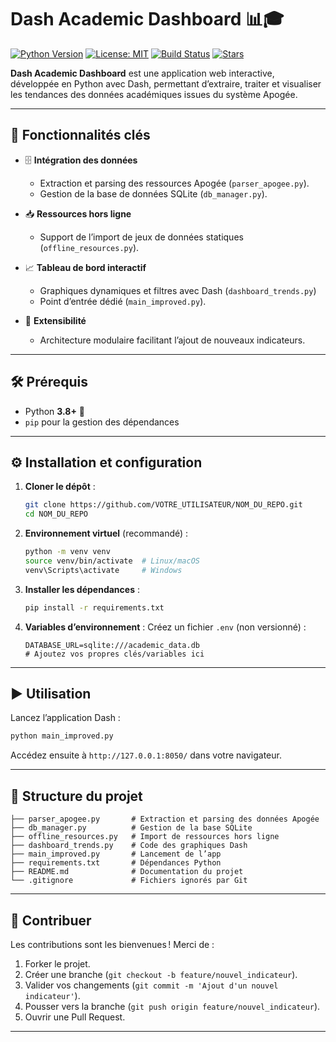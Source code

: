 # Dash Academic Dashboard 📊🎓

[![Python Version](https://img.shields.io/badge/python-3.8%2B-blue.svg)](https://www.python.org/) [![License: MIT](https://img.shields.io/badge/License-MIT-green.svg)](LICENSE) [![Build Status](https://img.shields.io/github/actions/workflow/status/VOTRE_UTILISATEUR/NOM_DU_REPO/ci.yml?branch=main)](#) [![Stars](https://img.shields.io/github/stars/VOTRE_UTILISATEUR/NOM_DU_REPO?style=social)](#)

**Dash Academic Dashboard** est une application web interactive, développée en Python avec Dash, permettant d’extraire, traiter et visualiser les tendances des données académiques issues du système Apogée.

---

## 🚀 Fonctionnalités clés

* 🗄️ **Intégration des données**

  * Extraction et parsing des ressources Apogée (`parser_apogee.py`).
  * Gestion de la base de données SQLite (`db_manager.py`).
* 📥 **Ressources hors ligne**

  * Support de l’import de jeux de données statiques (`offline_resources.py`).
* 📈 **Tableau de bord interactif**

  * Graphiques dynamiques et filtres avec Dash (`dashboard_trends.py`)
  * Point d’entrée dédié (`main_improved.py`).
* 🔌 **Extensibilité**

  * Architecture modulaire facilitant l’ajout de nouveaux indicateurs.

---

## 🛠️ Prérequis

* Python **3.8+** 🐍
* `pip` pour la gestion des dépendances

---

## ⚙️ Installation et configuration

1. **Cloner le dépôt** :

   ```bash
   git clone https://github.com/VOTRE_UTILISATEUR/NOM_DU_REPO.git
   cd NOM_DU_REPO
   ```

2. **Environnement virtuel** (recommandé) :

   ```bash
   python -m venv venv
   source venv/bin/activate  # Linux/macOS
   venv\Scripts\activate     # Windows
   ```

3. **Installer les dépendances** :

   ```bash
   pip install -r requirements.txt
   ```

4. **Variables d’environnement** :
   Créez un fichier `.env` (non versionné) :

   ```env
   DATABASE_URL=sqlite:///academic_data.db
   # Ajoutez vos propres clés/variables ici
   ```

---

## ▶️ Utilisation

Lancez l’application Dash :

```bash
python main_improved.py
```

Accédez ensuite à `http://127.0.0.1:8050/` dans votre navigateur.

---

## 📁 Structure du projet

```text
├── parser_apogee.py       # Extraction et parsing des données Apogée
├── db_manager.py          # Gestion de la base SQLite
├── offline_resources.py   # Import de ressources hors ligne
├── dashboard_trends.py    # Code des graphiques Dash
├── main_improved.py       # Lancement de l’app
├── requirements.txt       # Dépendances Python
├── README.md              # Documentation du projet
└── .gitignore             # Fichiers ignorés par Git
```

---

## 🤝 Contribuer

Les contributions sont les bienvenues !
Merci de :

1. Forker le projet.
2. Créer une branche (`git checkout -b feature/nouvel_indicateur`).
3. Valider vos changements (`git commit -m 'Ajout d'un nouvel indicateur'`).
4. Pousser vers la branche (`git push origin feature/nouvel_indicateur`).
5. Ouvrir une Pull Request.

---

